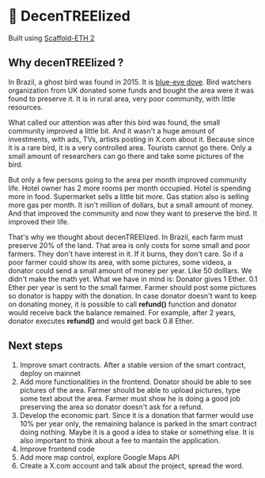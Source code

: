 # 🌿 DecenTREElized

Built using <a href="https://scaffoldeth.io">Scaffold-ETH 2</a>

## Why decenTREElized ?

In Brazil, a ghost bird was found in 2015. It is <a href="https://en.wikipedia.org/wiki/Blue-eyed_ground_dove"> blue-eye dove</a>. Bird watchers organization from UK donated some funds and bought the area were it was found to preserve it. It is in rural area, very poor community, with little resources. 

What called our attention was after this bird was found, the small community improved a little bit. And it wasn't a huge amount of investments, with ads, TVs, artists posting in X.com about it. Because since it is a rare bird, it is a very controlled area. Tourists cannot go there. Only a small amount of researchers can go there and take some pictures of the bird. 

But only a few persons going to the area per month improved community life. Hotel owner has 2 more rooms per month occupied. Hotel is spending more in food. Supermarket sells a little bit more. Gas station also is selling more gas per month. It isn't million of dollars, but a small amount of money. And that improved the community and now they want to preserve the bird. It improved their life.

That's why we thought about decenTREElized. In Brazil, each farm must preserve 20% of the land. That area is only costs for some small and poor farmers. They don't have interest in it. If it burns, they don't care. So if a poor farmer could show its area, with some pictures, some videos, a donator could send a small amount of money per year. Like 50 dolllars. We didn't make the math yet. What we have in mind is: Donator gives 1 Ether. 0.1 Ether per year is sent to the small farmer. Farmer should post some pictures so donator is happy with the donation. In case donator doesn't want to keep on donating money, it is possible to call **refund()** function and donator would receive back the balance remained. For example, after 2 years, donator executes **refund()** and would get back 0.8 Ether. 

## Next steps

1. Improve smart contracts. After a stable version of the smart contract, deploy on mainnet
2. Add more functionalities in the frontend. Donator should be able to see pictures of the area. Farmer should be able to upload pictures, type some text about the area. Farmer must show he is doing a good job preserving the area so donator doesn't ask for a refund. 
3. Develop the economic part. Since it is a donation that farmer would use 10% per year only, the remaining balance is parked in the smart contract doing nothing. Maybe it is a good a idea to stake or something else. It is also important to think about a fee to mantain the application.
4. Improve frontend code
5. Add more map control, explore Google Maps API
6. Create a X.com account and talk about the project, spread the word.

